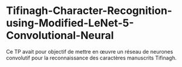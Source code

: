 # Tifinagh-Character-Recognition-using-Modified-LeNet-5-Convolutional-Neural
Ce TP avait pour objectif de mettre en œuvre un réseau de neurones convolutif pour la reconnaissance des caractères manuscrits Tifinagh.
